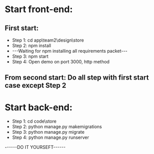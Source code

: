 # Start front-end:
## First start:
- Step 1: cd app\team2\design\store
- Step 2: npm install
- ---Waiting for npm installing all requirements packet---
- Step 3: npm start
- Step 4: Open demo on port 3000, http method
## From second start: Do all step with first start case except Step 2

# Start back-end:
- Step 1: cd code\store
- Step 2: python manage.py makemigrations
- Step 3: python manage.py migrate
- Step 4: python manage.py runserver

------DO IT YOURSEFT------
